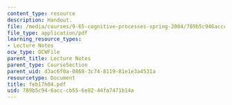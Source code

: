 ```yaml
---
content_type: resource
description: Handout.
file: /media/courses/9-65-cognitive-processes-spring-2004/789b5c946acccb556e8244fa7471b14a_feb17h04.pdf
file_type: application/pdf
learning_resource_types:
- Lecture Notes
ocw_type: OCWFile
parent_title: Lecture Notes
parent_type: CourseSection
parent_uid: d3ac6f0a-0868-3c74-8119-81e1e3a4531a
resourcetype: Document
title: feb17h04.pdf
uid: 789b5c94-6acc-cb55-6e82-44fa7471b14a
---
```

